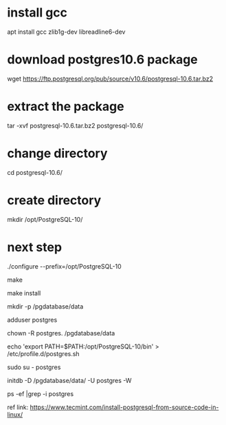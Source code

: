 # install gcc 

apt install gcc zlib1g-dev libreadline6-dev 

# download postgres10.6 package

wget https://ftp.postgresql.org/pub/source/v10.6/postgresql-10.6.tar.bz2   

# extract the package
  
tar -xvf postgresql-10.6.tar.bz2 postgresql-10.6/ 

# change directory

cd postgresql-10.6/

# create directory
  
mkdir /opt/PostgreSQL-10/

# next step

./configure --prefix=/opt/PostgreSQL-10 
  
make
    
make install
   
 
mkdir -p /pgdatabase/data



adduser postgres

  
chown -R postgres. /pgdatabase/data
 
echo 'export PATH=$PATH:/opt/PostgreSQL-10/bin' > /etc/profile.d/postgres.sh

sudo su - postgres

initdb -D /pgdatabase/data/ -U postgres -W


ps -ef |grep -i postgres


ref link:  https://www.tecmint.com/install-postgresql-from-source-code-in-linux/
